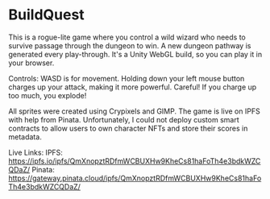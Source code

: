 # BuildQuest
This is a rogue-lite game where you control a wild wizard who needs to survive passage through the dungeon to win. A new dungeon pathway is generated every play-through. It's a Unity WebGL build, so you can play it in your browser.

Controls: WASD is for movement. Holding down your left mouse button charges up your attack, making it more powerful. Careful! If you charge up too much, you explode!

All sprites were created using Crypixels and GIMP. The game is live on IPFS with help from Pinata. Unfortunately, I could not deploy custom smart contracts to allow users to own character NFTs and store their scores in metadata.

Live Links:
IPFS: https://ipfs.io/ipfs/QmXnopztRDfmWCBUXHw9KheCs81haFoTh4e3bdkWZCQDaZ/
Pinata: https://gateway.pinata.cloud/ipfs/QmXnopztRDfmWCBUXHw9KheCs81haFoTh4e3bdkWZCQDaZ/
